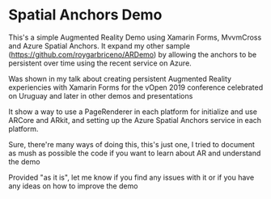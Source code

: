 # Spatial Anchors Demo

This's a simple Augmented Reality Demo using Xamarin Forms, MvvmCross and Azure Spatial Anchors. It expand my other sample (https://github.com/roygarbriceno/ARDemo) by allowing the anchors to be persistent over time using the recent service on Azure.  

Was shown in my talk about creating persistent Augmented Reality experiencies with Xamarin Forms for the vOpen 2019 conference celebrated on Uruguay and later in other demos and presentations

It show a way to use a PageRenderer in each platform for initialize and use ARCore and ARkit, and setting up the Azure Spatial Anchors service in each platform. 

Sure, there're many ways of doing this, this's just one, I tried to document as mush as possible the code if you want to learn about AR and understand the demo

Provided "as it is", let me know if you find any issues with it or if you have any ideas on how to improve the demo
